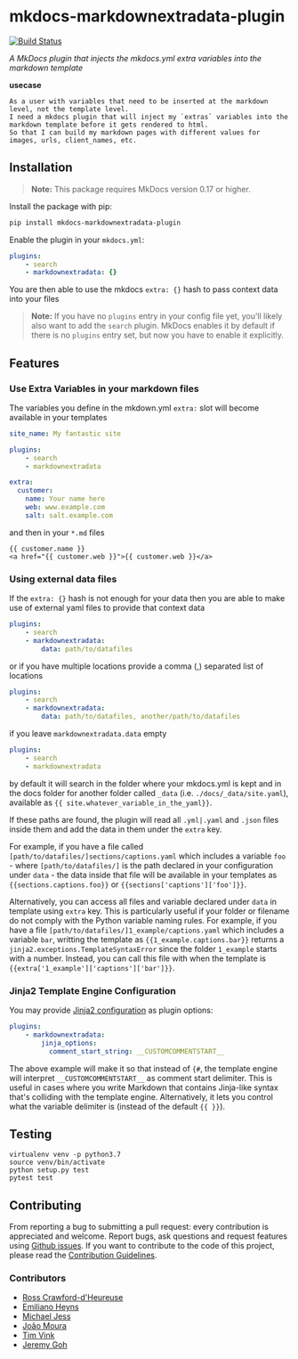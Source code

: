 # mkdocs-markdownextradata-plugin

[![Build Status](https://travis-ci.org/rosscdh/mkdocs-markdownextradata-plugin.svg?branch=master)](https://travis-ci.org/rosscdh/mkdocs-markdownextradata-plugin)

*A MkDocs plugin that injects the mkdocs.yml extra variables into the markdown template*

**usecase**

```
As a user with variables that need to be inserted at the markdown level, not the template level.
I need a mkdocs plugin that will inject my `extras` variables into the markdown template before it gets rendered to html.
So that I can build my markdown pages with different values for images, urls, client_names, etc. 
```

## Installation

> **Note:** This package requires MkDocs version 0.17 or higher. 

Install the package with pip:

```bash
pip install mkdocs-markdownextradata-plugin
```

Enable the plugin in your `mkdocs.yml`:

```yaml
plugins:
    - search
    - markdownextradata: {}
```

You are then able to use the mkdocs `extra: {}` hash to pass context data into your files

> **Note:** If you have no `plugins` entry in your config file yet, you'll likely also want to add the `search` plugin. MkDocs enables it by default if there is no `plugins` entry set, but now you have to enable it explicitly.


## Features

### Use Extra Variables in your markdown files

The variables you define in the mkdown.yml `extra:` slot will become available in your templates

```yaml
site_name: My fantastic site

plugins:
    - search
    - markdownextradata

extra:
  customer:
    name: Your name here
    web: www.example.com
    salt: salt.example.com
```

and then in your `*.md` files

```jinja
{{ customer.name }}
<a href="{{ customer.web }}">{{ customer.web }}</a>
```

### Using external data files

If the `extra: {}` hash is not enough for your data then you are able to make use of external yaml files to provide that context data

```yaml
plugins:
    - search
    - markdownextradata:
        data: path/to/datafiles
```

or if you have multiple locations provide a comma (,) separated list of locations

```yaml
plugins:
    - search
    - markdownextradata:
        data: path/to/datafiles, another/path/to/datafiles
```

if you leave `markdownextradata.data` empty

```yaml
plugins:
    - search
    - markdownextradata
```

by default it will search in the folder where your mkdocs.yml is kept
and in the docs folder for another folder called `_data` 
(i.e. `./docs/_data/site.yaml`), available as `{{ site.whatever_variable_in_the_yaml}}`.

If these paths are found, the plugin will read all `.yml|.yaml` and `.json`
files inside them and add the data in them under the `extra` key.

For example, if you have a file called `[path/to/datafiles/]sections/captions.yaml` 
which includes a variable `foo` - where `[path/to/datafiles/]` is the path declared
in your configuration under `data` - the data inside that file will be available in
 your templates as `{{sections.captions.foo}}` or `{{sections['captions']['foo']}}`.

Alternatively, you can access all files and variable declared under `data` in template
using `extra` key. 
This is particularly useful if your folder or filename do not comply with the Python
variable naming rules.
For example, if you have a file `[path/to/datafiles/]1_example/captions.yaml`
which includes a variable `bar`, writting the template as 
`{{1_example.captions.bar}}` returns a `jinja2.exceptions.TemplateSyntaxError` since
the folder `1_example` starts with a number. Instead, you can call this file with
 when the template is `{{extra['1_example']['captions']['bar']}}`.


### Jinja2 Template Engine Configuration

You may provide [Jinja2 configuration](https://jinja.palletsprojects.com/en/2.11.x/api/#high-level-api) as plugin options:

```yml
plugins:
    - markdownextradata:
        jinja_options:
          comment_start_string: __CUSTOMCOMMENTSTART__
```

The above example will make it so that instead of `{#`, the template engine will interpret `__CUSTOMCOMMENTSTART__` as comment start delimiter. This is useful in cases where
you write Markdown that contains Jinja-like syntax that's colliding with the template engine. Alternatively, it lets you control what the variable delimiter is (instead of the default `{{ }}`).

## Testing

```
virtualenv venv -p python3.7
source venv/bin/activate
python setup.py test
pytest test
```

## Contributing

From reporting a bug to submitting a pull request: every contribution is appreciated and welcome.
Report bugs, ask questions and request features using [Github issues][github-issues].
If you want to contribute to the code of this project, please read the [Contribution Guidelines][contributing].

[travis-status]: https://travis-ci.org/rosscdh/mkdocs-markdownextradata-plugin.svg?branch=master
[travis-link]: https://travis-ci.org/rosscdh/mkdocs-markdownextradata-plugin
[mkdocs-plugins]: http://www.mkdocs.org/user-guide/plugins/
[github-issues]: https://github.com/rosscdh/mkdocs-markdownextradata-plugin/issues
[contributing]: CONTRIBUTING.md

### Contributors

- [Ross Crawford-d'Heureuse](https://github.com/rosscdh)
- [Emiliano Heyns](https://github.com/retorquere)
- [Michael Jess](https://github.com/miffels)
- [João Moura](https://github.com/operte)
- [Tim Vink](https://github.com/thatlittleboy)
- [Jeremy Goh](https://github.com/timvink)